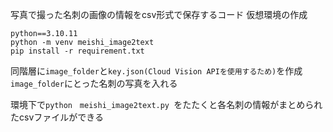写真で撮った名刺の画像の情報をcsv形式で保存するコード
仮想環境の作成

```
python==3.10.11
python -m venv meishi_image2text
pip install -r requirement.txt
```
同階層に`image_folder`と`key.json(Cloud Vision APIを使用するため)`を作成
`image_folder`にとった名刺の写真を入れる

環境下で`python　meishi_image2text.py `をたたくと各名刺の情報がまとめられたcsvファイルができる
